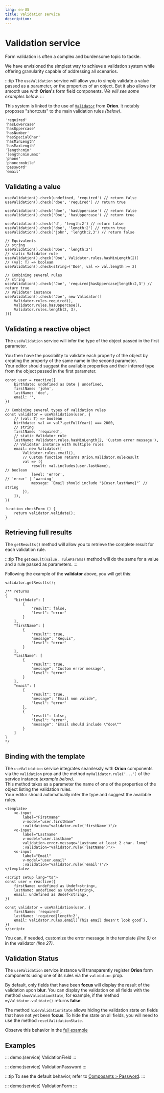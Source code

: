 ```yaml
---
lang: en-US
title: Validation service
description:
---
```


# Validation service

Form validation is often a complex and burdensome topic to tackle.

We have envisioned the simplest way to achieve a validation system while offering granularity capable of addressing all scenarios.

:::tip
The `useValidation` service will allow you to simply validate a value passed as a parameter, or the properties of an object.
But it also allows for smooth use with **Orion**'s form field components. *We will see some examples below.*
:::

This system is linked to the use of [`Validator`](../tooling/validator.md) from **Orion**.
It notably proposes "shortcuts" to the main validation rules *(below)*.

```js:no-line-numbers
'required'
'hasLowercase'
'hasUppercase'
'hasNumber'
'hasSpecialChar'
'hasMinLength'
'hasMaxLength'
'length:min'
'length:min,max'
'phone'
'phone:mobile'
'password'
'email'
```

## Validating a value

```js:no-line-numbers
useValidation().check(undefined, 'required') // return false
useValidation().check('doe', 'required') // return true

useValidation().check('doe', 'hasUppercase') // return false
useValidation().check('Doe', 'hasUppercase') // return true

useValidation().check('d', 'length:2') // return false
useValidation().check('doe', 'length:2') // return true
useValidation().check('john', 'length:2,3') // return false

// Equivalents
// string
useValidation().check('Doe', 'length:2')
// static Validator rule
useValidation().check('Doe', Validator.rules.hasMinLength(2))
// (val: T) => boolean
useValidation().check<string>('Doe', val => val.length >= 2)

// Combining several rules
// string
useValidation().check('Joe', 'required|hasUppercase|length:2,3') // return true
// Validator instance
useValidation().check('Joe', new Validator([
	Validator.rules.required(),
	Validator.rules.hasUppercase(),
	Validator.rules.length(2, 3),
]))
```

## Validating a reactive object

The `useValidation` service will infer the type of the object passed in the first parameter.

You then have the possibility to validate each property of the object by creating the property of the same name in the second parameter.\
Your editor should suggest the available properties and their inferred type from the object passed in the first parameter.

```js:no-line-numbers
const user = reactive({
	birthdate: undefined as Date | undefined,
	firstName: 'john',
	lastName: 'doe',
	email: '',
})

// Combining several types of validation rules
const validator = useValidation(user, {
	// (val: T) => boolean
	birthdate: val => val?.getFullYear() === 2000,
	// string
	firstName: 'required',
	// static Validator rule
	lastName: Validator.rules.hasMinLength(2, 'Custom error message'),
	// Validator instance with multiple rules
	email: new Validator([
		Validator.rules.email(),
		// Custom function returns Orion.Validator.RuleResult
		val => ({
			result: val.includes(user.lastName), 							 // boolean
			level: 'error', 																	 // 'error' | 'warning'
			message: `Email should include "${user.lastName}"` // string
		}),
	]),
})

function checkForm () {
	return validator.validate();
}
```

## Retrieving full results

The `getResults()` method will allow you to retrieve the complete result for each validation rule.

:::tip
The `getResult(value, ruleParams)` method will do the same for a value and a rule passed as parameters.
:::

Following the example of the **validator** above, you will get this:


```ts:no-line-numbers
validator.getResults();

/** returns
{
	"birthdate": [
		{
			"result": false,
			"level": "error"
		}
	],
	"firstName": [
		{
			"result": true,
			"message": "Requis",
			"level": "error"
		}
	],
	"lastName": [
		{
			"result": true,
			"message": "Custom error message",
			"level": "error"
		}
	],
	"email": [
		{
			"result": true,
			"message": "Email non valide",
			"level": "error"
		},
		{
			"result": false,
			"level": "error",
			"message": "Email should include \"doe\""
		}
	]
}
*/
```

## Binding with the template

The `useValidation` service integrates seamlessly with **Orion** components via the `validation` prop and the method `myValidator.rule('...')` of the service instance *(example below)*.\
This method takes as a parameter the name of one of the properties of the object listing the validation rules.\
Your editor should automatically infer the type and suggest the available rules.

```vue{5,10,14,9,27}
<template>
	<o-input
		label="Firstname"
		v-model="user.firstName"
		:validation="validator.rule('firstName')"/>
	<o-input
		label="Lastname"
		v-model="user.lastName"
		validation-error-message="Lastname at least 2 char. long"
		:validation="validator.rule('lastName')"/>
	<o-input
		label="Email"
		v-model="user.email"
		:validation="validator.rule('email')"/>
</template>

<script setup lang="ts">
const user = reactive({
	firstName: undefined as Undef<string>,
	lastName: undefined as Undef<string>,
	email: undefined as Undef<string>,
})

const validator = useValidation(user, {
	firstName: 'required',
	lastName: 'required|length:2',
	email: Validator.rules.email(`This email doesn't look good`),
})
</script>
```

You can, if needed, customize the error message in the template *(line 9)* or in the validator *(line 27)*.

## Validation Status

The `useValidation` service instance will transparently register **Orion** form components using one of its rules via the `validation` prop.

By default, only fields that have been **focus** will display the result of the validation upon **blur**.
You can display the validation on all fields with the method `showValidationState`, for example, if the method `myValidator.validate()` returns **false**.

The method `hideValidationState` allows hiding the validation state on fields that have not yet been **focus**.
To hide the state on all fields, you will need to use the method `resetValidationState`.

Observe this behavior in the [full example](#full-example)

## Examples

::: demo:(service)
ValidationField
:::

::: demo:(service)
ValidationPassword
:::

:::tip
To see the default behavior, refer to [Composants > Password](../components/OrionPassword.md).
:::

::: demo:(service)
ValidationForm
:::

<service-preview/>
